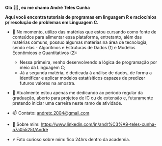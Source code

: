   **Olá 👋🏻, eu me chamo André Teles Cunha**
  
  **Aqui você encontra tutoriais de programas em linguagem R e raciocínios p/ resolução de problemas em Linguagem C.**

- 🌱 No momento, utilizo das matérias que estou cursando como fonte de conteúdos para alimentar essa plataforma, entretanto,
  além das matérias comuns, possuo algumas matérias na área de tecnologia, sendo elas - Algoritmos e Estruturas de Dados (1) e Modelos Econômicos e Quantitativos (2):
  - Nessa primeira, venho desenvolvendo a lógica de programação por meio da Linguagem C;
  - Já a segunda matéria, é dedicada à análise de dados, de forma a identificar e aplicar modelos estatísiticos capazes de predizer futuros valores na amostra.

- 🔭 Atualmente estou apenas me dedicando ao periodo regular da graduação, aberto para projetos de IC ou de extensão e, futuramente pretendo iniciar uma carreira neste ramo de atividade.

- 📫 Contato: andretc.2004@gmail.com
- 📄 Sobre mim: https://www.linkedin.com/in/andr%C3%A9-teles-cunha-57a055251/André
- ⚡ Fato curioso sobre mim: fico 24hrs dentro da academia.

<!---
AndreCunha2004/AndreCunha2004 is a ✨ special ✨ repository because its `README.md` (this file) appears on your GitHub profile.
You can click the Preview link to take a look at your changes.
--->

